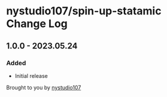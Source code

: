 # nystudio107/spin-up-statamic Change Log

## 1.0.0 - 2023.05.24
### Added
* Initial release

Brought to you by [nystudio107](https://nystudio107.com/)
